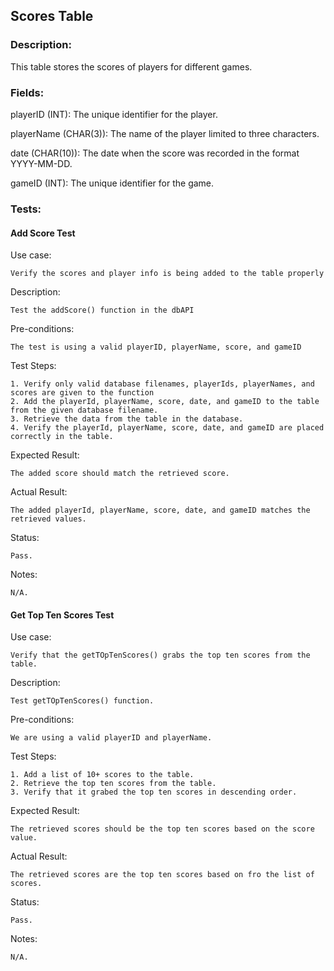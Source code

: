
## Scores Table
### Description: 
This table stores the scores of players for different games.

### Fields:

playerID (INT): The unique identifier for the player.

playerName (CHAR(3)): The name of the player limited to three characters.

date (CHAR(10)): The date when the score was recorded in the format YYYY-MM-DD.

gameID (INT): The unique identifier for the game.

### Tests:

#### Add Score Test

Use case:

    Verify the scores and player info is being added to the table properly

Description: 

    Test the addScore() function in the dbAPI

Pre-conditions: 

    The test is using a valid playerID, playerName, score, and gameID

Test Steps:
    
    1. Verify only valid database filenames, playerIds, playerNames, and scores are given to the function
    2. Add the playerId, playerName, score, date, and gameID to the table from the given database filename.
    3. Retrieve the data from the table in the database.
    4. Verify the playerId, playerName, score, date, and gameID are placed correctly in the table.
    
Expected Result: 

    The added score should match the retrieved score.
    
Actual Result: 

    The added playerId, playerName, score, date, and gameID matches the retrieved values.
    
Status: 

    Pass.
    
Notes: 

    N/A.
    
#### Get Top Ten Scores Test

Use case:

    Verify that the getTOpTenScores() grabs the top ten scores from the table.

Description: 

    Test getTOpTenScores() function.
    
Pre-conditions: 

    We are using a valid playerID and playerName.
    
Test Steps:

    1. Add a list of 10+ scores to the table.
    2. Retrieve the top ten scores from the table.
    3. Verify that it grabed the top ten scores in descending order.
    
Expected Result:

    The retrieved scores should be the top ten scores based on the score value.
    
Actual Result: 

    The retrieved scores are the top ten scores based on fro the list of scores.
    
Status: 

    Pass.
    
Notes:

    N/A.